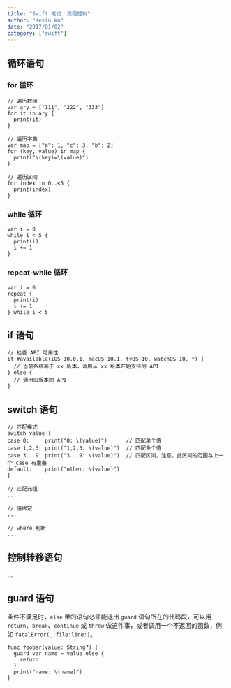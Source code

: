 ```yaml
---
title: "Swift 笔记：流程控制"
author: "Kevin Wu"
date: "2017/01/02"
category: ["swift"]
---
```



## 循环语句

### for 循环

~~~
// 遍历数组
var ary = ["111", "222", "333"]
for it in ary {
  print(it)
}

// 遍历字典
var map = ["a": 1, "c": 3, "b": 2]
for (key, value) in map {
  print("\(key)=\(value)")
}

// 遍历区间
for index in 0..<5 {
  print(index)
}
~~~

### while 循环

~~~
var i = 0
while i < 5 {
  print(i)
  i += 1
}
~~~

### repeat-while 循环

~~~
var i = 0
repeat {
  print(i)
  i += 1
} while i < 5
~~~

## if 语句

~~~
// 检查 API 可用性
if #available(iOS 10.0.1, macOS 10.1, tvOS 10, watchOS 10, *) {
  // 当前系统高于 xx 版本，调用从 xx 版本开始支持的 API
} else {
  // 调用旧版本的 API
}
~~~

## switch 语句

~~~
// 匹配模式
switch value {
case 0:     print("0: \(value)")      // 匹配单个值
case 1,2,3: print("1,2,3: \(value)")  // 匹配多个值
case 3...9: print("3...9: \(value)")  // 匹配区间，注意，此区间的范围与上一个 case 有重叠
default:    print("other: \(value)")
}

// 匹配元组
...

// 值绑定
...

// where 判断
...
~~~

## 控制转移语句

...

## guard 语句

条件不满足时，`else` 里的语句必须能退出 `guard` 语句所在的代码段，可以用 `return`、`break`、`continue` 或 `throw` 做这件事，或者调用一个不返回的函数，例如 `fatalError(_:file:line:)`。

~~~
func foobar(value: String?) {
  guard var name = value else {
    return
  }
  print("name: \(name)")
}
~~~
